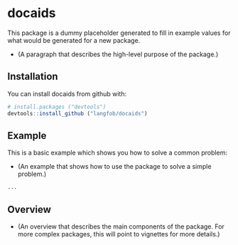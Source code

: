 <!-- README.md is generated from README.Rmd. Please edit that file -->
docaids
=======

This package is a dummy placeholder generated to fill in example values for what would be generated for a new package.
- (A paragraph that describes the high-level purpose of the package.)

Installation
------------

You can install docaids from github with:

``` r
# install.packages ("devtools")  
devtools::install_github ("langfob/docaids")
```

Example
-------

This is a basic example which shows you how to solve a common problem:
- (An example that shows how to use the package to solve a simple problem.)

``` r
...
```

Overview
--------

-   (An overview that describes the main components of the package. For more complex packages, this will point to vignettes for more details.)
